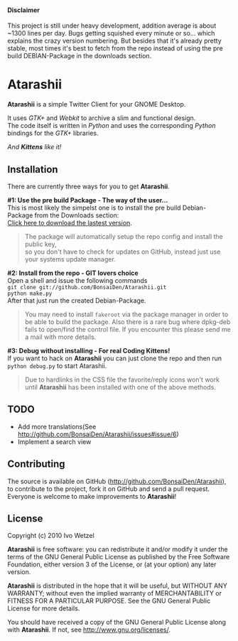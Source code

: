 #### Disclaimer
This project is still under heavy development, addition average is about ~1300 lines per day. Bugs getting squished every minute or so... which explains the crazy version numbering.
But besides that it's already pretty stable, most times it's best to fetch from the repo instead of using the pre build DEBIAN-Package in the downloads section.

# Atarashii
**Atarashii** is a simple Twitter Client for your GNOME Desktop.

It uses *GTK+* and *Webkit* to archive a slim and functional design.  
The code itself is written in *Python* and uses the corresponding *Python* bindings for the *GTK+* libraries.

*And **Kittens** like it!*

## Installation
There are currently three ways for you to get **Atarashii**.
  

**#1: Use the pre build Package - The way of the user...**  
This is most likely the simpelst one is to install the pre build Debian-Package from the Downloads section:  
[Click here to download the lastest version](http://github.com/downloads/BonsaiDen/Atarashii/atarashii_0.99.15-1_all.deb).

> The package will automatically setup the repo config and install the public key,  
> so you don't have to check for updates on GitHub, instead just use your systems update manager.


**#2: Install from the repo - GIT lovers choice**  
Open a shell and issue the following commands  
`git clone git://github.com/BonsaiDen/Atarashii.git`  
`python make.py`  
After that just run the created Debian-Package.

> You may need to install `fakeroot` via the package manager in order to be able to build the package.
> Also there is a rare bug where dpkg-deb fails to open/find the control file. If you encounter this please send me a mail with more details.


**#3: Debug without installing - For real Coding Kittens!**  
If you want to hack on **Atarashii** you can just clone the repo and then run `python debug.py` to start Atarashii.
> Due to hardlinks in the CSS file the favorite/reply icons won't work until **Atarashii** has been installed with one of the above methods.


## TODO
- Add more translations(See <http://github.com/BonsaiDen/Atarashii/issues#issue/6>)
- Implement a search view

## Contributing
The source is available on GitHub (<http://github.com/BonsaiDen/Atarashii>), to
contribute to the project, fork it on GitHub and send a pull request.
Everyone is welcome to make improvements to **Atarashii**!

## License
Copyright (c) 2010 Ivo Wetzel

**Atarashii** is free software: you can redistribute it and/or 
modify it under the terms of the GNU General Public License as published by
the Free Software Foundation, either version 3 of the License, or
(at your option) any later version.

**Atarashii** is distributed in the hope that it will be useful,
but WITHOUT ANY WARRANTY; without even the implied warranty of
MERCHANTABILITY or FITNESS FOR A PARTICULAR PURPOSE.  See the
GNU General Public License for more details.

You should have received a copy of the GNU General Public License along with
**Atarashii**. If not, see <http://www.gnu.org/licenses/>.

